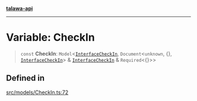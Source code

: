 [**talawa-api**](../../../README.md)

***

# Variable: CheckIn

> `const` **CheckIn**: `Model`\<[`InterfaceCheckIn`](../interfaces/InterfaceCheckIn.md), `Document`\<`unknown`, \{\}, [`InterfaceCheckIn`](../interfaces/InterfaceCheckIn.md)\> & [`InterfaceCheckIn`](../interfaces/InterfaceCheckIn.md) & `Required`\<\{\}\>\>

## Defined in

[src/models/CheckIn.ts:72](https://github.com/Suyash878/talawa-api/blob/095e6964ce2a06c1c30d1acf81b6162203f1db91/src/models/CheckIn.ts#L72)
